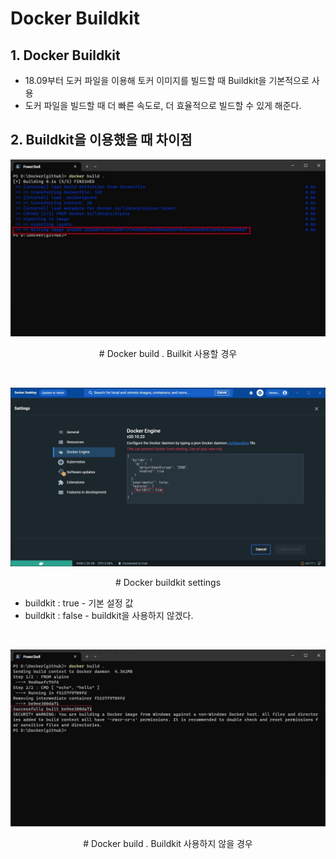 # **Docker Buildkit**

## **1. Docker Buildkit**
* 18.09부터 도커 파일을 이용해 토커 이미지를 빌드할 때 Buildkit을 기본적으로 사용
* 도커 파일을 빌드할 때 더 빠른 속도로, 더 효율적으로 빌드할 수 있게 해준다.

## **2. Buildkit을 이용했을 때 차이점**


<p align = "center">
    <img src="Pictures\CMD_docker build . Buildkit O.jpg">
    </p>
    <p align = "center"> # Docker build . Builkit 사용할 경우</p>

<br>

<p align = "center">
    <img src="Pictures\Docker buildkit settings.jpg">
    </p>
    <p align = "center"> # Docker buildkit settings</p>

* buildkit : true - 기본 설정 값<br>
* buildkit : false - buildkit을 사용하지 않겠다.

<br>

<p align = "center">
    <img src="Pictures\CMD_docker build . Buildkit X.jpg">
    </p>
    <p align = "center"> # Docker build . Buildkit 사용하지 않을 경우</p>


